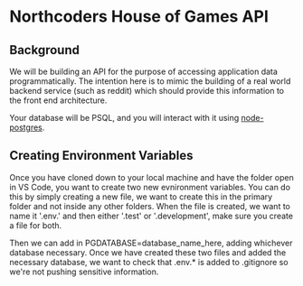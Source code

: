 # Northcoders House of Games API

## Background

We will be building an API for the purpose of accessing application data programmatically. The intention here is to mimic the building of a real world backend service (such as reddit) which should provide this information to the front end architecture.

Your database will be PSQL, and you will interact with it using [node-postgres](https://node-postgres.com/).

## Creating Environment Variables

Once you have cloned down to your local machine and have the folder open in VS Code, you want to create two new evnironment variables. You can do this by simply creating a new file, we want to create this in the primary folder and not inside any other folders. When the file is created, we want to name it '.env.' and then either '.test' or '.development', make sure you create a file for both.

Then we can add in PGDATABASE=database_name_here, adding whichever database necessary. Once we have created these two files and added the necessary database, we want to check that .env.\* is added to .gitignore so we're not pushing sensitive information.
